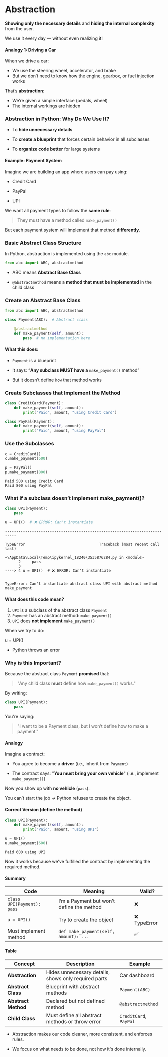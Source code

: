 # Abstraction
**Showing only the necessary details** and **hiding the internal complexity** from the user.

We use it every day — without even realizing it!

#### Analogy 1: Driving a Car
When we drive a car:
* We use the steering wheel, accelerator, and brake
* But we don’t need to know how the engine, gearbox, or fuel injection works

That’s **abstraction**:
* We’re given a simple interface (pedals, wheel)
* The internal workings are hidden

### Abstraction in Python: Why Do We Use It?
* To **hide unnecessary details**

* To **create a blueprint** that forces certain behavior in all subclasses

* To **organize code better** for large systems

#### Example: Payment System
Imagine we are building an app where users can pay using:

* Credit Card

* PayPal

* UPI

We want all payment types to follow the **same rule**:

> They must have a method called `make_payment()`

But each payment system will implement that method **differently**.

### Basic Abstract Class Structure
In Python, abstraction is implemented using the `abc` module.


```python
from abc import ABC, abstractmethod
```

* ABC means **Abstract Base Class**

* `@abstractmethod` means a **method that must be implemented** in the child class

### Create an Abstract Base Class


```python
from abc import ABC, abstractmethod

class Payment(ABC):  # Abstract class

    @abstractmethod
    def make_payment(self, amount):
        pass  # no implementation here
```

#### What this does:
* `Payment` is a blueprint

* It says: “**Any subclass MUST have a** `make_payment()` method”

* But it doesn’t define `how` that method works

### Create Subclasses that Implement the Method


```python
class CreditCard(Payment):
    def make_payment(self, amount):
        print("Paid", amount, "using Credit Card")

class PayPal(Payment):
    def make_payment(self, amount):
        print("Paid", amount, "using PayPal")
```

### Use the Subclasses


```python
c = CreditCard()
c.make_payment(500)

p = PayPal()
p.make_payment(800)
```

    Paid 500 using Credit Card
    Paid 800 using PayPal
    

### What if a subclass doesn’t implement make_payment()?


```python
class UPI(Payment):
    pass

u = UPI()  # ❌ ERROR: Can't instantiate
```


    ---------------------------------------------------------------------------

    TypeError                                 Traceback (most recent call last)

    ~\AppData\Local\Temp\ipykernel_18240\3535876284.py in <module>
          2     pass
          3 
    ----> 4 u = UPI()  # ❌ ERROR: Can't instantiate
    

    TypeError: Can't instantiate abstract class UPI with abstract method make_payment


#### What does this code mean?
1. `UPI` is a subclass of the abstract class `Payment`
2. `Payment` has an abstract method: `make_payment()`
3. `UPI` does **not implement** `make_payment()`

When we try to do:

u = UPI()

* Python throws an error

### Why is this Important?
Because the abstract class `Payment` **promised** that:

> "Any child class **must** define how `make_payment()` works."

By writing:


```python
class UPI(Payment):
    pass
```

You're saying:

> "I want to be a Payment class, but I won’t define how to make a payment."

#### Analogy
Imagine a contract:

* You agree to become a **driver** (i.e., inherit from `Payment`)

* The contract says: "**You must bring your own vehicle**" (i.e., implement `make_payment()`)

Now you show up with **no vehicle** (`pass`):

You can’t start the job → Python refuses to create the object.

#### Correct Version (define the method)


```python
class UPI(Payment):
    def make_payment(self, amount):
        print("Paid", amount, "using UPI")

u = UPI()
u.make_payment(600)
```

    Paid 600 using UPI
    

 Now it works because we’ve fulfilled the contract by implementing the required method.
 
 #### Summary
 
 | Code                       | Meaning                                   | Valid?      |
| -------------------------- | ----------------------------------------- | ----------- |
| `class UPI(Payment): pass` | I’m a Payment but won’t define the method | ❌           |
| `u = UPI()`                | Try to create the object                  | ❌ TypeError |
| Must implement method      | `def make_payment(self, amount): ...`     | ✅           |

#### Table

| Concept             | Description                                          | Example                |
| ------------------- | ---------------------------------------------------- | ---------------------- |
| **Abstraction**     | Hides unnecessary details, shows only required parts | Car dashboard          |
| **Abstract Class**  | Blueprint with abstract methods                      | `Payment(ABC)`         |
| **Abstract Method** | Declared but not defined method                      | `@abstractmethod`      |
| **Child Class**     | Must define all abstract methods or throw error      | `CreditCard`, `PayPal` |

* Abstraction makes our code cleaner, more consistent, and enforces rules.

* We focus on what needs to be done, not how it's done internally.
